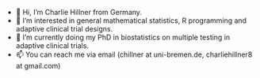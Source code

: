 - 👋 Hi, I’m Charlie Hillner from Germany.
- 👀 I’m interested in general mathematical statistics, R programming and adaptive clinical trial designs.
- 🌱 I’m currently doing my PhD in biostatistics on multiple testing in adaptive clinical trials.
- 📫 You can reach me via email (chillner at uni-bremen.de, charliehillner8 at gmail.com)

<!---
chillner/chillner is a ✨ special ✨ repository because its `README.md` (this file) appears on your GitHub profile.
You can click the Preview link to take a look at your changes.
--->
